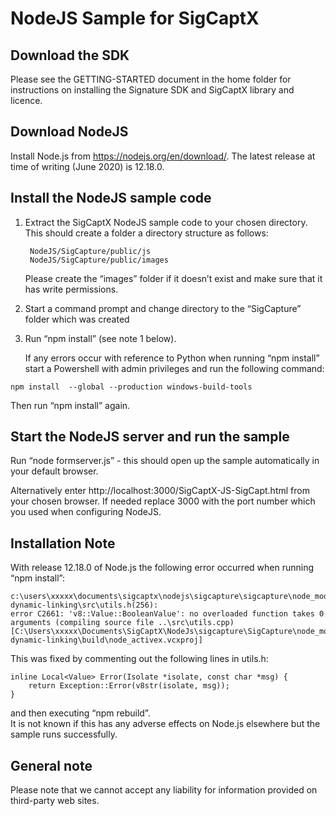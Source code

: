 # NodeJS Sample for SigCaptX

## Download the SDK

Please see the GETTING-STARTED document in the home folder for instructions on installing the Signature SDK and SigCaptX library and licence.

## Download NodeJS

Install Node.js from https://nodejs.org/en/download/.  The latest release at time of writing (June 2020) is 12.18.0.  

## Install the NodeJS sample code

1. Extract the SigCaptX NodeJS sample code to your chosen directory.  This should create a folder a directory structure as follows:

        NodeJS/SigCapture/public/js
        NodeJS/SigCapture/public/images

    Please create the “images” folder if it doesn’t exist and make sure that it has write permissions. 

2. Start a command prompt and change directory to the “SigCapture” folder which was created

3. Run “npm install” (see note 1 below).  

    If any errors occur with reference to Python when running “npm install” start a Powershell with admin privileges and run the following command:  

```
npm install  --global --production windows-build-tools  
```

Then run “npm install” again.  


## Start the NodeJS server and run the sample

Run “node formserver.js” - this should open up the sample automatically in your default browser.

Alternatively enter http://localhost:3000/SigCaptX-JS-SigCapt.html from your chosen browser.
If needed replace 3000 with the port number which you used when configuring NodeJS.

## Installation Note

With release 12.18.0 of Node.js the following error occurred when running “npm install”:  
```
c:\users\xxxxx\documents\sigcaptx\nodejs\sigcapture\sigcapture\node_modules\winax-dynamic-linking\src\utils.h(256):  
error C2661: 'v8::Value::BooleanValue': no overloaded function takes 0 arguments (compiling source file ..\src\utils.cpp) 
[C:\Users\xxxxx\Documents\SigCaptX\NodeJs\sigcapture\SigCapture\node_modules\winax-dynamic-linking\build\node_activex.vcxproj]  
```

This was fixed by commenting out the following lines in utils.h:  
```
inline Local<Value> Error(Isolate *isolate, const char *msg) {  
    return Exception::Error(v8str(isolate, msg));  
}  
```
and then executing “npm rebuild”.  
It is not known if this has any adverse effects on Node.js elsewhere but the sample runs successfully.

## General note

Please note that we cannot accept any liability for information provided on third-party web sites.




